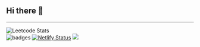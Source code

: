 ## Hi there 👋
---

![Leetcode Stats](https://leetcard.jacoblin.cool/Sakthi_Kumar_2005?theme=dark&ext=contest)  
![badges](https://leetcode-badge-showcase.vercel.app/api?username=Sakthi_Kumar_2005&animated=true)
[![Netlify Status](https://api.netlify.com/api/v1/badges/cb52fe0e-a248-4c82-bb7a-d978512b92c0/deploy-status)](https://app.netlify.com/sites/portfolio-sakthikumar/deploys)
<img src="https://leetcode-badge-showcase.vercel.app/api?username=Sakthi_Kumar_2005&animated=true"/>
<br/>
<br/>
<!--
**sakthi-2005/sakthi-2005** is a ✨ _special_ ✨ repository because its `README.md` (this file) appears on your GitHub profile.

Here are some ideas to get you started:

- 🔭 I’m currently working on ...
- 🌱 I’m currently learning ...
- 👯 I’m looking to collaborate on ...
- 🤔 I’m looking for help with ...
- 💬 Ask me about ...
- 📫 How to reach me: ...
- 😄 Pronouns: ...
- ⚡ Fun fact: ...
-->
